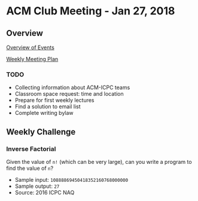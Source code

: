 ACM Club Meeting - Jan 27, 2018
===

Overview
---

[Overview of Events](180127-Overview-of-Events.md)

[Weekly Meeting Plan](180127-Weekly-Meeting-Plan.md)

### TODO

* Collecting information about ACM-ICPC teams
* Classroom space request: time and location
* Prepare for first weekly lectures
* Find a solution to email list
* Complete writing bylaw

Weekly Challenge
---

### Inverse Factorial

Given the value of `n!` (which can be very large), can you write a program to find the value of `n`?

* Sample input: `10888869450418352160768000000`
* Sample output: `27`
* Source: 2016 ICPC NAQ

